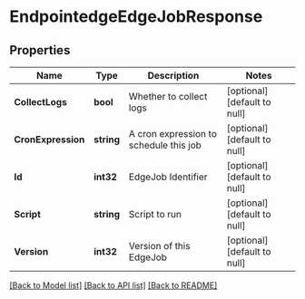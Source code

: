 # EndpointedgeEdgeJobResponse

## Properties
Name | Type | Description | Notes
------------ | ------------- | ------------- | -------------
**CollectLogs** | **bool** | Whether to collect logs | [optional] [default to null]
**CronExpression** | **string** | A cron expression to schedule this job | [optional] [default to null]
**Id** | **int32** | EdgeJob Identifier | [optional] [default to null]
**Script** | **string** | Script to run | [optional] [default to null]
**Version** | **int32** | Version of this EdgeJob | [optional] [default to null]

[[Back to Model list]](../README.md#documentation-for-models) [[Back to API list]](../README.md#documentation-for-api-endpoints) [[Back to README]](../README.md)


